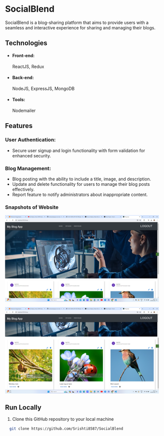 # SocialBlend
 SocialBlend is a blog-sharing platform that aims to provide users with a seamless and interactive experience for sharing and managing their blogs.

## Technologies
- ####  Front-end:
    ReactJS, Redux
- ####  Back-end:
  NodeJS, ExpressJS, MongoDB
- ####  Tools:
   Nodemailer


## Features
### User Authentication:
- Secure user signup and login functionality with form validation for enhanced security.

### Blog Management:
- Blog posting with the ability to include a title, image, and description.
- Update and delete functionality for users to manage their blog posts effectively.
- Report feature to notify administrators about inappropriate content.

### Snapshots of Website
![alt text](image.png)


![alt text](image-1.png)


## Run Locally
1. Clone this GitHub repository to your local machine
```bash
  git clone https://github.com/Srishti8587/SocialBlend
```


